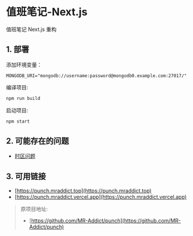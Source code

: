 # 值班笔记-Next.js

值班笔记 Next.js 重构

## 1. 部署

添加环境变量：

```env
MONGODB_URI="mongodb://username:password@mongodb0.example.com:27017/"
```

编译项目:

```bash
npm run build
```

启动项目:

```bash
npm start
```

## 2. 可能存在的问题

- [时区问题](时间显示默认使用东八区，如果你的Mongodb不在东八区，很可能会告诉你今日已提交)

## 3. 可用链接

- [https://punch.mraddict.top](https://punch.mraddict.top)
- [https://punch.mraddict.vercel.app](https://punch.mraddict.vercel.app)

> 原项目地址:
>
> - [https://github.com/MR-Addict/punch](https://github.com/MR-Addict/punch)
